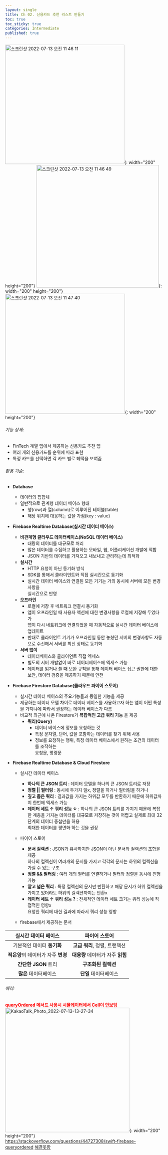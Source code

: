 ```yaml
---
layout: single
title: Ch 02. 신용카드 추천 리스트 만들기
toc: true
toc_sticky: true
categories: Intermediate
published: true
---
```

<img width="381" alt="스크린샷 2022-07-13 오전 11 46 11" src="https://user-images.githubusercontent.com/63464299/178640297-957b66cb-7dda-4f79-9174-635a1e5a5c6b.png">{: width="200" height="200"}
<img width="391" alt="스크린샷 2022-07-13 오전 11 46 49" src="https://user-images.githubusercontent.com/63464299/178640306-ee94e354-2f4c-4778-9842-72b250eb5e23.png">{: width="200" height="200"}
<img width="383" alt="스크린샷 2022-07-13 오전 11 47 40" src="https://user-images.githubusercontent.com/63464299/178640311-8a2dee48-b899-4cac-9b9f-13268d75b5db.png">{: width="200" height="200"}


###### 기능 상세:
- FinTech 계열 앱에서 제공하는 신용카드 추천 앱
- 여러 개의 신용카드를 순위에 따라 표현
- 특정 카드를 선택하면 각 카드 별로 혜택을 보여줌

###### 활용 기술:
- **Database**
  - 데이터의 집합체
  - 일반적으로 관계형 데이터 베이스 형태
    - 행(row)과 열(column)로 이루어진 테이블(table)
    - 해당 위치에 대응하는 값을 가짐(key : value)
- **Firebase Realtime Database(실시간 데이터 베이스)**
  - **비관계형 클라우드 데이터베이스(NoSQL 데이터 베이스)**
    - 대량의 데이터를 대규모로 처리
    - 많은 데이터를 수집하고 활용하는 모바일, 웹, 어플리케이션 개발에 적합
    - JSON 기반의 데이터를 가져오고 내보내고 관리하는데 최적화
  - **실시간**
    - HTTP 요청이 아닌 동기화 방식
    - SDK를 통해서 클라이언트와 직접 실시간으로 동기화
    - 실시간 데이터 베이스와 연결된 모든 기기는 거의 동시에 서버에 모든 변경사항을<br/>실시간으로 반영
  - **오프라인**
    - 로컬에 저장 후 네트워크 연결시 동기화
    - 앱이 오프라인일 때 사용자 액션에 대한 변경사항을 로컬에 저장해 두었다가<br/>앱이 다시 네트워크에 연결되었을 때 자동적으로 실시간 데이터 베이스에 업데이트
    - 반대로 클라이언트 기기가 오프라인일 동안 놓쳤던 서버의 변경사항도 자동으로 수신해서 서버를 최신 상태로 동기화
  - **서버 없이**
    - 데이터베이스와 클라이언트 직접 엑세스
    - 별도의 서버 개발없이 바로 데이터베이스에 엑세스 가능
    - 데이터를 읽거나 쓸 때 보완 규칙을 통해 데이터 베이스 접근 권한에 대한 보안, 데이터 검증을 제공하기 때문에 안전
- **Firebase Firestore Database(클라우드 파이어 스토어)**
  - 실시간 데이터 베이스의 주요기능들과 동일한 기능을 제공
  - 제공하는 데이터 모델 차이로 데이터 베이스를 사용하고자 하는 앱이 어떤 특성을 가지냐에 따라서 권장하는 데이터 베이스가 다름
  - 비교적 최근에 나온 Firestore가 **복합적인 고급 쿼리 기능** 을 제공
     - **쿼리(Query)**
		  - 데이터 베이스에 정보를 요청하는 것
		  - 특정 문자열, 단어, 값을 포함하는 데이터를 찾기 위해 사용
		  - 정보를 요청하는 행위, 특정 데이터 베이스에서 원하는 조건의 데이터를 조작하는<br/>요청문, 명령문
		  
- **Firebase Realtime Database & Cloud Firestore**
  - 실시간 데이터 베이스
  	- **하나의 큰 JSON 트리** 
  	  : 데이터 모델을 하나의 큰 JSON 트리로 저장
  	- **정렬 &#124;&#124; 필터링**
  	  : 동시에 두가지 일x, 정렬을 하거나 필터링을 하거나
  	- **깊고 좁은 쿼리**
  	  : 결과값을 가지는 하위값 모두를 반환하기 때문에 하위값까지 한번에 엑세스 가능
  	- **데이터 세트 ↑ 쿼리 성능 ↓**
  	  : 하나의 큰 JSON 트리를 가지기 때문에 복잡한 계층을 가지는 데이터를 대규모로 저장하는 것이 어렵고 실제로 최대 32단계의 데이터 중첩만을 허용<br/>
	  최대한 데이터를 평면화 하는 것을 권장
  - 파이어 스토어
	- **문서 컬렉션**
	  : JSON과 유사하지만 JSON이 아닌 문서와 컬렉션의 조합을 제공<br/>
	  하나의 컬렉션이 여러개의 문서를 가지고 각각의 문서는 하위의 컬렉션을 가질 수 있는 구조
	- **정렬 && 필터링**
	  : 여러 개의 필터를 연결하거나 필터와 정렬을 동시에 진행가능
	- **얕고 넓은 쿼리**
	  : 특정 컬렉션의 문서만 반환하고 해당 문서가 하위 컬렉션을 가지고 있더라도 하위의 컬렉션까지는 반환x
	- **데이터 세트 ↑ 쿼리 성능 ?**
	  : 전체적인 데이터 세트 크기는 쿼리 성능에 직접적인 영향x<br/>
          요청한 쿼리에 대한 결과에 따라서 쿼리 성능 영향
  
  - firebase에서 제공하는 문서

|실시간 데이터 베이스|파이어 스토어|
|:---:|:---:|
|기본적인 데이터 **동기화**|**고급 쿼리**, 정렬, 트랜젝션|
|**적은양**의 데이터가 자주 **변경**|**대용량** 데이터가 자주 **읽힘**|
|**간단한 JSON** 트리|**구조화된 컬렉션**|
|**많은** 데이터베이스|**단일** 데이터베이스|

###### 에러:
**<span style="color: red">queryOrdered 메서드 사용시 시뮬레이터에서 Cell이 안보임</span>**<br/>
<img width="397" alt="KakaoTalk_Photo_2022-07-13-13-27-34" src="https://user-images.githubusercontent.com/63464299/178650779-7dd7bbec-ae04-45f1-b323-325add813e68.png">{: width="200" height="200"}<br/>
<https://stackoverflow.com/questions/44727308/swift-firebase-queryordered> <u>해결못함</u>

